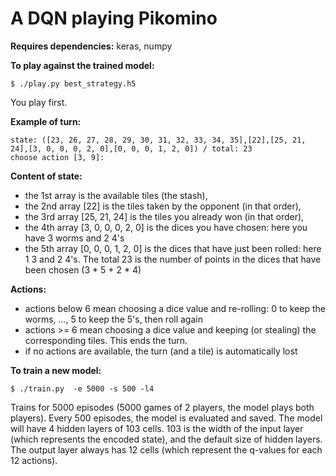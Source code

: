 # A DQN playing Pikomino

**Requires dependencies:**
keras, numpy


**To play against the trained model:**

    $ ./play.py best_strategy.h5

You play first.

__Example of turn:__

    state: ([23, 26, 27, 28, 29, 30, 31, 32, 33, 34, 35],[22],[25, 21, 24],[3, 0, 0, 0, 2, 0],[0, 0, 0, 1, 2, 0]) / total: 23
    choose action [3, 9]: 

__Content of state:__
- the 1st array is the available tiles (the stash),
- the 2nd array [22] is the tiles taken by the opponent (in that order),
- the 3rd array [25, 21, 24] is the tiles you already won (in that order),
- the 4th array [3, 0, 0, 0, 2, 0] is the dices you have chosen: here you have 3 worms and 2 4's
- the 5th array [0, 0, 0, 1, 2, 0] is the dices that have just been rolled: here 1 3 and 2 4's.
The total 23 is the number of points in the dices that have been chosen (3 * 5 + 2 * 4)

__Actions:__
- actions below 6 mean choosing a dice value and re-rolling: 0 to keep the worms, ..., 5 to keep the 5's, then roll again
- actions >= 6 mean choosing a dice value and keeping (or stealing) the corresponding tiles. This ends the turn.
- if no actions are available, the turn (and a tile) is automatically lost 


**To train a new model:**

    $ ./train.py  -e 5000 -s 500 -l4

Trains for 5000 episodes (5000 games of 2 players, the model plays both players).
Every 500 episodes, the model is evaluated and saved.
The model will have 4 hidden layers of 103 cells. 103 is the width of the input layer (which represents the encoded state), and the default size of hidden layers.
The output layer always has 12 cells (which represent the q-values for each 12 actions).
